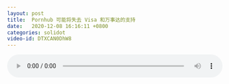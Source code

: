 ```yaml
---
layout: post
title:  Pornhub 可能将失去 Visa 和万事达的支持
date:   2020-12-08 16:16:11 +0800
categories: solidot
video-id: DTXCAN0DhW8
---
```


<audio src="/assets/185260f386e51689d65c20115a3a7a00.mp3" style="width: 100%;" controls></audio>


